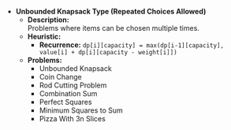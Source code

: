 - **Unbounded Knapsack Type (Repeated Choices Allowed)**
    - **Description:**  
      Problems where items can be chosen multiple times.
    - **Heuristic:**
        - **Recurrence:** `dp[i][capacity] = max(dp[i-1][capacity], value[i] + dp[i][capacity - weight[i]])`
    - **Problems:**
        - Unbounded Knapsack
        - Coin Change
        - Rod Cutting Problem
        - Combination Sum
        - Perfect Squares
        - Minimum Squares to Sum
        - Pizza With 3n Slices
